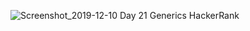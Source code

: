 ![Screenshot_2019-12-10 Day 21 Generics HackerRank](https://user-images.githubusercontent.com/45221397/70522512-4156a400-1b67-11ea-8f03-41f232e6a961.png)
